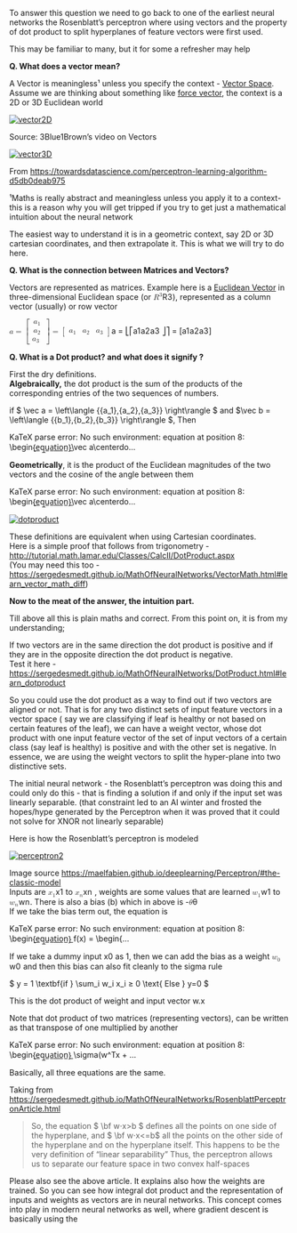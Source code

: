 
<p>To answer this question we need to go back to one of the earliest neural networks the Rosenblatt’s perceptron where using vectors and the property of dot product to split hyperplanes of feature vectors were first used.</p>
<p>This may be familiar to many, but it for some a refresher may help</p>
<p><strong>Q. What does a vector mean?</strong></p>
<p>A Vector is meaningless¹ unless you specify the context - <a href="https://en.wikipedia.org/wiki/Vector_space">Vector Space</a>. Assume we are thinking about something like <a href="http://www.mathcentre.ac.uk/resources/uploaded/mc-web-mech1-5-2009.pdf">force vector</a>, the context is a 2D or 3D Euclidean world</p>
<p><a href="https://i.stack.imgur.com/Q1rBUm.png"><img src="https://i.stack.imgur.com/Q1rBUm.png" alt="vector2D"></a></p>
<p>Source: 3Blue1Brown’s video on Vectors</p>
<p><a href="https://i.stack.imgur.com/t0plRm.png"><img src="https://i.stack.imgur.com/t0plRm.png" alt="vector3D"></a></p>
<p>From <a href="https://towardsdatascience.com/perceptron-learning-algorithm-d5db0deab975">https://towardsdatascience.com/perceptron-learning-algorithm-d5db0deab975</a></p>
<p>¹Maths is really abstract and meaningless unless you apply it to a context- this is a reason why you will get tripped if you try to get just a mathematical intuition about the neural network</p>
<p>The easiest way to understand it is in a geometric context, say 2D or 3D cartesian coordinates, and then extrapolate it. This is what we will try to do here.</p>
<p><strong>Q. What is the connection between Matrices and Vectors?</strong></p>
<p>Vectors are represented as matrices. Example here is a <a href="https://en.wikipedia.org/wiki/Euclidean_vector">Euclidean Vector</a> in three-dimensional Euclidean space (or <span class="katex--inline"><span class="katex"><span class="katex-mathml"><math><semantics><mrow><msup><mi>R</mi><mn>3</mn></msup></mrow><annotation encoding="application/x-tex">R^{3}</annotation></semantics></math></span><span class="katex-html" aria-hidden="true"><span class="base"><span class="strut" style="height: 0.814108em; vertical-align: 0em;"></span><span class="mord"><span class="mord mathdefault" style="margin-right: 0.00773em;">R</span><span class="msupsub"><span class="vlist-t"><span class="vlist-r"><span class="vlist" style="height: 0.814108em;"><span class="" style="top: -3.063em; margin-right: 0.05em;"><span class="pstrut" style="height: 2.7em;"></span><span class="sizing reset-size6 size3 mtight"><span class="mord mtight"><span class="mord mtight">3</span></span></span></span></span></span></span></span></span></span></span></span></span>), represented as a column vector (usually) or row vector</p>
<p><span class="katex--display"><span class="katex-display"><span class="katex"><span class="katex-mathml"><math><semantics><mrow><mi>a</mi><mo>=</mo><mrow><mo fence="true">[</mo><mtable rowspacing="0.15999999999999992em" columnspacing="1em"><mtr><mtd><mstyle scriptlevel="0" displaystyle="false"><msub><mi>a</mi><mn>1</mn></msub></mstyle></mtd></mtr><mtr><mtd><mstyle scriptlevel="0" displaystyle="false"><msub><mi>a</mi><mn>2</mn></msub></mstyle></mtd></mtr><mtr><mtd><mstyle scriptlevel="0" displaystyle="false"><mrow><msub><mi>a</mi><mn>3</mn></msub><mtext>&nbsp;</mtext></mrow></mstyle></mtd></mtr></mtable><mo fence="true">]</mo></mrow><mo>=</mo><mrow><mo fence="true">[</mo><mtable rowspacing="0.15999999999999992em" columnspacing="1em"><mtr><mtd><mstyle scriptlevel="0" displaystyle="false"><msub><mi>a</mi><mn>1</mn></msub></mstyle></mtd><mtd><mstyle scriptlevel="0" displaystyle="false"><msub><mi>a</mi><mn>2</mn></msub></mstyle></mtd><mtd><mstyle scriptlevel="0" displaystyle="false"><msub><mi>a</mi><mn>3</mn></msub></mstyle></mtd></mtr></mtable><mo fence="true">]</mo></mrow></mrow><annotation encoding="application/x-tex">
a = \begin{bmatrix}
a_{1}\\a_{2}\\a_{3}\ 
\end{bmatrix} = \begin{bmatrix} a_{1} &amp; a_{2} &amp;a_{3}\end{bmatrix}
</annotation></semantics></math></span><span class="katex-html" aria-hidden="true"><span class="base"><span class="strut" style="height: 0.43056em; vertical-align: 0em;"></span><span class="mord mathdefault">a</span><span class="mspace" style="margin-right: 0.277778em;"></span><span class="mrel">=</span><span class="mspace" style="margin-right: 0.277778em;"></span></span><span class="base"><span class="strut" style="height: 3.60004em; vertical-align: -1.55002em;"></span><span class="minner"><span class="mopen"><span class="delimsizing mult"><span class="vlist-t vlist-t2"><span class="vlist-r"><span class="vlist" style="height: 2.05002em;"><span class="" style="top: -2.25em;"><span class="pstrut" style="height: 3.155em;"></span><span class="delimsizinginner delim-size4"><span class="">⎣</span></span></span><span class="" style="top: -4.05002em;"><span class="pstrut" style="height: 3.155em;"></span><span class="delimsizinginner delim-size4"><span class="">⎡</span></span></span></span><span class="vlist-s">​</span></span><span class="vlist-r"><span class="vlist" style="height: 1.55002em;"><span class=""></span></span></span></span></span></span><span class="mord"><span class="mtable"><span class="col-align-c"><span class="vlist-t vlist-t2"><span class="vlist-r"><span class="vlist" style="height: 2.05em;"><span class="" style="top: -4.21em;"><span class="pstrut" style="height: 3em;"></span><span class="mord"><span class="mord"><span class="mord mathdefault">a</span><span class="msupsub"><span class="vlist-t vlist-t2"><span class="vlist-r"><span class="vlist" style="height: 0.301108em;"><span class="" style="top: -2.55em; margin-left: 0em; margin-right: 0.05em;"><span class="pstrut" style="height: 2.7em;"></span><span class="sizing reset-size6 size3 mtight"><span class="mord mtight"><span class="mord mtight">1</span></span></span></span></span><span class="vlist-s">​</span></span><span class="vlist-r"><span class="vlist" style="height: 0.15em;"><span class=""></span></span></span></span></span></span></span></span><span class="" style="top: -3.01em;"><span class="pstrut" style="height: 3em;"></span><span class="mord"><span class="mord"><span class="mord mathdefault">a</span><span class="msupsub"><span class="vlist-t vlist-t2"><span class="vlist-r"><span class="vlist" style="height: 0.301108em;"><span class="" style="top: -2.55em; margin-left: 0em; margin-right: 0.05em;"><span class="pstrut" style="height: 2.7em;"></span><span class="sizing reset-size6 size3 mtight"><span class="mord mtight"><span class="mord mtight">2</span></span></span></span></span><span class="vlist-s">​</span></span><span class="vlist-r"><span class="vlist" style="height: 0.15em;"><span class=""></span></span></span></span></span></span></span></span><span class="" style="top: -1.81em;"><span class="pstrut" style="height: 3em;"></span><span class="mord"><span class="mord"><span class="mord mathdefault">a</span><span class="msupsub"><span class="vlist-t vlist-t2"><span class="vlist-r"><span class="vlist" style="height: 0.301108em;"><span class="" style="top: -2.55em; margin-left: 0em; margin-right: 0.05em;"><span class="pstrut" style="height: 2.7em;"></span><span class="sizing reset-size6 size3 mtight"><span class="mord mtight"><span class="mord mtight">3</span></span></span></span></span><span class="vlist-s">​</span></span><span class="vlist-r"><span class="vlist" style="height: 0.15em;"><span class=""></span></span></span></span></span></span><span class="mspace">&nbsp;</span></span></span></span><span class="vlist-s">​</span></span><span class="vlist-r"><span class="vlist" style="height: 1.55em;"><span class=""></span></span></span></span></span></span></span><span class="mclose"><span class="delimsizing mult"><span class="vlist-t vlist-t2"><span class="vlist-r"><span class="vlist" style="height: 2.05002em;"><span class="" style="top: -2.25em;"><span class="pstrut" style="height: 3.155em;"></span><span class="delimsizinginner delim-size4"><span class="">⎦</span></span></span><span class="" style="top: -4.05002em;"><span class="pstrut" style="height: 3.155em;"></span><span class="delimsizinginner delim-size4"><span class="">⎤</span></span></span></span><span class="vlist-s">​</span></span><span class="vlist-r"><span class="vlist" style="height: 1.55002em;"><span class=""></span></span></span></span></span></span></span><span class="mspace" style="margin-right: 0.277778em;"></span><span class="mrel">=</span><span class="mspace" style="margin-right: 0.277778em;"></span></span><span class="base"><span class="strut" style="height: 1.20001em; vertical-align: -0.35001em;"></span><span class="minner"><span class="mopen delimcenter" style="top: 0em;"><span class="delimsizing size1">[</span></span><span class="mord"><span class="mtable"><span class="col-align-c"><span class="vlist-t vlist-t2"><span class="vlist-r"><span class="vlist" style="height: 0.85em;"><span class="" style="top: -3.01em;"><span class="pstrut" style="height: 3em;"></span><span class="mord"><span class="mord"><span class="mord mathdefault">a</span><span class="msupsub"><span class="vlist-t vlist-t2"><span class="vlist-r"><span class="vlist" style="height: 0.301108em;"><span class="" style="top: -2.55em; margin-left: 0em; margin-right: 0.05em;"><span class="pstrut" style="height: 2.7em;"></span><span class="sizing reset-size6 size3 mtight"><span class="mord mtight"><span class="mord mtight">1</span></span></span></span></span><span class="vlist-s">​</span></span><span class="vlist-r"><span class="vlist" style="height: 0.15em;"><span class=""></span></span></span></span></span></span></span></span></span><span class="vlist-s">​</span></span><span class="vlist-r"><span class="vlist" style="height: 0.35em;"><span class=""></span></span></span></span></span><span class="arraycolsep" style="width: 0.5em;"></span><span class="arraycolsep" style="width: 0.5em;"></span><span class="col-align-c"><span class="vlist-t vlist-t2"><span class="vlist-r"><span class="vlist" style="height: 0.85em;"><span class="" style="top: -3.01em;"><span class="pstrut" style="height: 3em;"></span><span class="mord"><span class="mord"><span class="mord mathdefault">a</span><span class="msupsub"><span class="vlist-t vlist-t2"><span class="vlist-r"><span class="vlist" style="height: 0.301108em;"><span class="" style="top: -2.55em; margin-left: 0em; margin-right: 0.05em;"><span class="pstrut" style="height: 2.7em;"></span><span class="sizing reset-size6 size3 mtight"><span class="mord mtight"><span class="mord mtight">2</span></span></span></span></span><span class="vlist-s">​</span></span><span class="vlist-r"><span class="vlist" style="height: 0.15em;"><span class=""></span></span></span></span></span></span></span></span></span><span class="vlist-s">​</span></span><span class="vlist-r"><span class="vlist" style="height: 0.35em;"><span class=""></span></span></span></span></span><span class="arraycolsep" style="width: 0.5em;"></span><span class="arraycolsep" style="width: 0.5em;"></span><span class="col-align-c"><span class="vlist-t vlist-t2"><span class="vlist-r"><span class="vlist" style="height: 0.85em;"><span class="" style="top: -3.01em;"><span class="pstrut" style="height: 3em;"></span><span class="mord"><span class="mord"><span class="mord mathdefault">a</span><span class="msupsub"><span class="vlist-t vlist-t2"><span class="vlist-r"><span class="vlist" style="height: 0.301108em;"><span class="" style="top: -2.55em; margin-left: 0em; margin-right: 0.05em;"><span class="pstrut" style="height: 2.7em;"></span><span class="sizing reset-size6 size3 mtight"><span class="mord mtight"><span class="mord mtight">3</span></span></span></span></span><span class="vlist-s">​</span></span><span class="vlist-r"><span class="vlist" style="height: 0.15em;"><span class=""></span></span></span></span></span></span></span></span></span><span class="vlist-s">​</span></span><span class="vlist-r"><span class="vlist" style="height: 0.35em;"><span class=""></span></span></span></span></span></span></span><span class="mclose delimcenter" style="top: 0em;"><span class="delimsizing size1">]</span></span></span></span></span></span></span></span></p>
<p><strong>Q. What is a Dot product? and what does it signify ?</strong></p>
<p>First the dry definitions.<br>
<strong>Algebraically,</strong> the dot product is the sum of the products of the corresponding entries of the two sequences of numbers.</p>
<p>if $ \vec a = \left\langle {{a_1},{a_2},{a_3}} \right\rangle $ and $\vec b = \left\langle {{b_1},{b_2},{b_3}} \right\rangle $, Then</p>
<p><span class="katex--display">KaTeX parse error: No such environment: equation at position 8: 
\begin{̲e̲q̲u̲a̲t̲i̲o̲n̲}̲\vec a\centerdo…</span></p>
<p><strong>Geometrically</strong>, it is the product of the Euclidean magnitudes of the two vectors and the cosine of the angle between them</p>
<p><span class="katex--display">KaTeX parse error: No such environment: equation at position 8: 
\begin{̲e̲q̲u̲a̲t̲i̲o̲n̲}̲\vec a\centerdo…</span></p>
<p><a href="https://i.stack.imgur.com/kO3ym.png"><img src="https://i.stack.imgur.com/kO3ym.png" alt="dotproduct"></a></p>
<p>These definitions are equivalent when using Cartesian coordinates.<br>
Here is a simple proof that follows from trigonometry -<br>
<a href="http://tutorial.math.lamar.edu/Classes/CalcII/DotProduct.aspx">http://tutorial.math.lamar.edu/Classes/CalcII/DotProduct.aspx</a><br>
(You may need this too -<a href="https://sergedesmedt.github.io/MathOfNeuralNetworks/VectorMath.html#learn_vector_math_diff">https://sergedesmedt.github.io/MathOfNeuralNetworks/VectorMath.html#learn_vector_math_diff</a>)</p>
<p><strong>Now to the meat of the answer, the intuition part.</strong></p>
<p>Till above all this is plain maths and correct. From this point on, it is from my understanding;</p>
<p>If two vectors are in the same direction the dot product is positive and if they are in the opposite direction the dot product is negative.<br>
Test it here -<br>
<a href="https://sergedesmedt.github.io/MathOfNeuralNetworks/DotProduct.html#learn_dotproduct">https://sergedesmedt.github.io/MathOfNeuralNetworks/DotProduct.html#learn_dotproduct</a></p>
<p>So you could use the dot product as a way to find out if two vectors are aligned or not. That is for any two distinct sets of input feature vectors in a vector space ( say we are classifying if leaf is healthy or not based on certain features of the leaf), we can have a weight vector, whose dot product with one input feature vector of the set of input vectors of a certain class (say leaf is healthy) is positive and with the other set is negative. In essence, we are using the weight vectors to split the hyper-plane into two distinctive sets.</p>
<p>The initial neural network - the Rosenblatt’s perceptron was doing this and could only do this - that is finding a solution if and only if the input set was linearly separable. (that constraint led to an AI winter and frosted the hopes/hype generated by the Perceptron when it was proved that it could not solve for XNOR not linearly separable)</p>
<p>Here is how the Rosenblatt’s perceptron is modeled</p>
<p><a href="https://i.stack.imgur.com/Nw2Ls.png"><img src="https://i.stack.imgur.com/Nw2Ls.png" alt="perceptron2"></a></p>
<p>Image source <a href="https://maelfabien.github.io/deeplearning/Perceptron/#the-classic-model">https://maelfabien.github.io/deeplearning/Perceptron/#the-classic-model</a><br>
Inputs are <span class="katex--inline"><span class="katex"><span class="katex-mathml"><math><semantics><mrow><msub><mi>x</mi><mn>1</mn></msub></mrow><annotation encoding="application/x-tex">x_1</annotation></semantics></math></span><span class="katex-html" aria-hidden="true"><span class="base"><span class="strut" style="height: 0.58056em; vertical-align: -0.15em;"></span><span class="mord"><span class="mord mathdefault">x</span><span class="msupsub"><span class="vlist-t vlist-t2"><span class="vlist-r"><span class="vlist" style="height: 0.301108em;"><span class="" style="top: -2.55em; margin-left: 0em; margin-right: 0.05em;"><span class="pstrut" style="height: 2.7em;"></span><span class="sizing reset-size6 size3 mtight"><span class="mord mtight">1</span></span></span></span><span class="vlist-s">​</span></span><span class="vlist-r"><span class="vlist" style="height: 0.15em;"><span class=""></span></span></span></span></span></span></span></span></span></span> to <span class="katex--inline"><span class="katex"><span class="katex-mathml"><math><semantics><mrow><msub><mi>x</mi><mi>n</mi></msub></mrow><annotation encoding="application/x-tex">x_n</annotation></semantics></math></span><span class="katex-html" aria-hidden="true"><span class="base"><span class="strut" style="height: 0.58056em; vertical-align: -0.15em;"></span><span class="mord"><span class="mord mathdefault">x</span><span class="msupsub"><span class="vlist-t vlist-t2"><span class="vlist-r"><span class="vlist" style="height: 0.151392em;"><span class="" style="top: -2.55em; margin-left: 0em; margin-right: 0.05em;"><span class="pstrut" style="height: 2.7em;"></span><span class="sizing reset-size6 size3 mtight"><span class="mord mathdefault mtight">n</span></span></span></span><span class="vlist-s">​</span></span><span class="vlist-r"><span class="vlist" style="height: 0.15em;"><span class=""></span></span></span></span></span></span></span></span></span></span> , weights are some values that are learned <span class="katex--inline"><span class="katex"><span class="katex-mathml"><math><semantics><mrow><msub><mi>w</mi><mn>1</mn></msub></mrow><annotation encoding="application/x-tex">w_1</annotation></semantics></math></span><span class="katex-html" aria-hidden="true"><span class="base"><span class="strut" style="height: 0.58056em; vertical-align: -0.15em;"></span><span class="mord"><span class="mord mathdefault" style="margin-right: 0.02691em;">w</span><span class="msupsub"><span class="vlist-t vlist-t2"><span class="vlist-r"><span class="vlist" style="height: 0.301108em;"><span class="" style="top: -2.55em; margin-left: -0.02691em; margin-right: 0.05em;"><span class="pstrut" style="height: 2.7em;"></span><span class="sizing reset-size6 size3 mtight"><span class="mord mtight">1</span></span></span></span><span class="vlist-s">​</span></span><span class="vlist-r"><span class="vlist" style="height: 0.15em;"><span class=""></span></span></span></span></span></span></span></span></span></span> to <span class="katex--inline"><span class="katex"><span class="katex-mathml"><math><semantics><mrow><msub><mi>w</mi><mi>n</mi></msub></mrow><annotation encoding="application/x-tex">w_n</annotation></semantics></math></span><span class="katex-html" aria-hidden="true"><span class="base"><span class="strut" style="height: 0.58056em; vertical-align: -0.15em;"></span><span class="mord"><span class="mord mathdefault" style="margin-right: 0.02691em;">w</span><span class="msupsub"><span class="vlist-t vlist-t2"><span class="vlist-r"><span class="vlist" style="height: 0.151392em;"><span class="" style="top: -2.55em; margin-left: -0.02691em; margin-right: 0.05em;"><span class="pstrut" style="height: 2.7em;"></span><span class="sizing reset-size6 size3 mtight"><span class="mord mathdefault mtight">n</span></span></span></span><span class="vlist-s">​</span></span><span class="vlist-r"><span class="vlist" style="height: 0.15em;"><span class=""></span></span></span></span></span></span></span></span></span></span>. There is also a bias (b)  which in above is  -<span class="katex--inline"><span class="katex"><span class="katex-mathml"><math><semantics><mrow><mi>θ</mi></mrow><annotation encoding="application/x-tex">\theta</annotation></semantics></math></span><span class="katex-html" aria-hidden="true"><span class="base"><span class="strut" style="height: 0.69444em; vertical-align: 0em;"></span><span class="mord mathdefault" style="margin-right: 0.02778em;">θ</span></span></span></span></span><br>
If we take the bias term out, the equation is</p>
<p><span class="katex--display">KaTeX parse error: No such environment: equation at position 8: 
\begin{̲e̲q̲u̲a̲t̲i̲o̲n̲}̲
f(x) =
\begin{…</span></p>
<p>If we take a dummy input x0 as 1, then  we can add the bias as a weight <span class="katex--inline"><span class="katex"><span class="katex-mathml"><math><semantics><mrow><msub><mi>w</mi><mn>0</mn></msub></mrow><annotation encoding="application/x-tex">w_0</annotation></semantics></math></span><span class="katex-html" aria-hidden="true"><span class="base"><span class="strut" style="height: 0.58056em; vertical-align: -0.15em;"></span><span class="mord"><span class="mord mathdefault" style="margin-right: 0.02691em;">w</span><span class="msupsub"><span class="vlist-t vlist-t2"><span class="vlist-r"><span class="vlist" style="height: 0.301108em;"><span class="" style="top: -2.55em; margin-left: -0.02691em; margin-right: 0.05em;"><span class="pstrut" style="height: 2.7em;"></span><span class="sizing reset-size6 size3 mtight"><span class="mord mtight">0</span></span></span></span><span class="vlist-s">​</span></span><span class="vlist-r"><span class="vlist" style="height: 0.15em;"><span class=""></span></span></span></span></span></span></span></span></span></span> and then this bias can also fit cleanly to the sigma rule</p>
<p>$ y = 1  \textbf{if } \sum_i w_i x_i ≥ 0 \text{  Else } y=0 $</p>
<p>This is the dot product of weight and input vector w.x</p>
<p>Note that dot product of two matrices (representing vectors), can be written as that transpose of one multiplied by another</p>
<p><span class="katex--display">KaTeX parse error: No such environment: equation at position 8: 
\begin{̲e̲q̲u̲a̲t̲i̲o̲n̲}̲
\sigma(w^Tx + …</span></p>
<p>Basically, all three equations are the same.</p>
<p>Taking from <a href="https://sergedesmedt.github.io/MathOfNeuralNetworks/RosenblattPerceptronArticle.html">https://sergedesmedt.github.io/MathOfNeuralNetworks/RosenblattPerceptronArticle.html</a></p>
<blockquote>
<p>So, the equation $ \bf w⋅x&gt;b $   defines all the points on one side of<br>
the hyperplane, and $ \bf w⋅x&lt;=b$  all the points on the other side of<br>
the hyperplane and on the hyperplane itself. This happens to be the<br>
very definition of “linear separability” Thus, the perceptron allows<br>
us to separate our feature space in two convex half-spaces</p>
</blockquote>
<p>Please also see the above article. It explains also how the weights are trained. So you can see how integral dot product and the representation of inputs and weights as vectors are in neural networks. This concept comes into play in modern neural networks as well, where gradient descent is basically using the</p>

